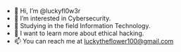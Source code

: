 - 👋 Hi, I’m @luckyfl0w3r
- 👀 I’m interested in Cybersecurity.
- 🌱 Studying in the field Information Technology.
- 💞️ I want to learn more about ethical hacking.
- 📫 You can reach me at luckytheflower100@gmail.com

<!---
luckyfl0w3r/luckyfl0w3r is a ✨ special ✨ repository because its `README.md` (this file) appears on your GitHub profile.
You can click the Preview link to take a look at your changes.
--->
